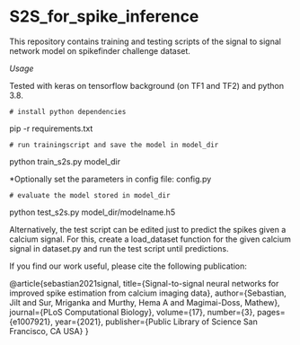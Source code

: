 # S2S_for_spike_inference
This repository contains training and testing scripts of the signal to signal network model on spikefinder challenge dataset.

*Usage*

Tested with keras on tensorflow background (on TF1 and TF2) and python 3.8.

	# install python dependencies

pip -r requirements.txt

	# run trainingscript and save the model in model_dir

python train_s2s.py model_dir

*Optionally set the parameters in config file: config.py

	# evaluate the model stored in model_dir

python test_s2s.py model_dir/modelname.h5

Alternatively, the test script can be edited just to predict the spikes given a calcium signal. For this, create a load_dataset function for the given calcium signal in dataset.py and run the test script until predictions.

If you find our work useful, please cite the following publication:

@article{sebastian2021signal,
  title={Signal-to-signal neural networks for improved spike estimation from calcium imaging data},
  author={Sebastian, Jilt and Sur, Mriganka and Murthy, Hema A and Magimai-Doss, Mathew},
  journal={PLoS Computational Biology},
  volume={17},
  number={3},
  pages={e1007921},
  year={2021},
  publisher={Public Library of Science San Francisco, CA USA}
}

